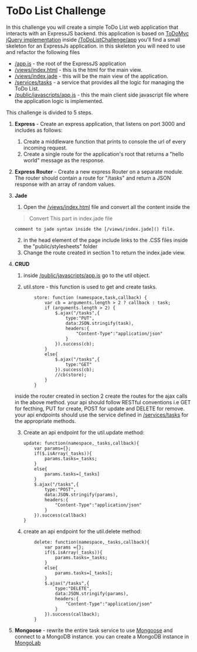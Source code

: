 # ToDo List Challenge

In this challenge you will create a simple ToDo List web application that interacts with an ExpressJS backend.
this application is based on [ToDoMvc jQuery implementation](http://todomvc.com/)
inside [/ToDoListChallenge/app](https://github.com/noynir/NodeCourse/tree/master/Challenges/Express/ToDo/ToDoListChallenge/app) you'll find a small skeleton for an ExpressJs application.
in this skeleton you will need to use and refactor the following files
   * [/app.js]() - the root of the ExpressJS application
   * [/views/index.html]() - this is the html for the main view.
   * [/views/index.jade]() - this will be the main view of the application.
   * [/services/tasks]() - a service that provides all the logic for managing the ToDo List.
   * [/public/javascripts/app.js]()  - this the main client side javascript file where the application logic is implemented.

This challenge is divided to 5 steps.


1. **Express** - Create an express application, that listens on port 3000 and includes as follows:
   1. Create a middleware function that prints to console the url of every incoming request.
   2. Create a single route for the application's root that returns a "hello world" message as the response.


2. **Express Router** - Create a new express Router on a separate module.
   The router should contain a route for "/tasks" and return a JSON response with an array of random values.

3.  **Jade**
    1. Open the [/views/index.html]() file and convert all the content inside the
    >Convert This part in index.jade file 
    
        comment to jade syntax inside the [/views/index.jade]() file.
    2.  in the head element of the page include links to the .CSS files inside the "public/stylesheets" folder
    3.  Change the route created in section 1 to return the index.jade view.
    
4. **CRUD**
    1. inside [/public/javascripts/app.js]() go to the util object.
    2. util.store - this function is used to get and create tasks.

        ```
            store: function (namespace,task,callback) {
                var cb = arguments.length > 2 ? callback : task;
                if (arguments.length > 2) {
                    $.ajax("/tasks",{
                        type:"PUT",
                        data:JSON.stringify(task),
                        headers:{
                            "Content-Type":"application/json"
                        }
                    }).success(cb);
                }
                else{
                    $.ajax("/tasks",{
                        type:"GET"
                    }).success(cb);
                    //cb(store);
                }
            }
        ```
    inside the router created in section 2 create the routes for the ajax calls in the above method. your api should follow RESTful conventions i.e GET for fecthing, PUT for create, POST for update and DELETE for remove.
    your api endpoints should use the service defined in [/services/tasks]() for the appropriate methods.

    3. Create an api endpoint for the util.update method:

        ```
        update: function(namespace,_tasks,callback){
            var params={};
            if($.isArray(_tasks)){
                params.tasks=_tasks;
            }
            else{
                params.tasks=[_tasks]
            }
            $.ajax("/tasks",{
                type:"POST",
                data:JSON.stringify(params),
                headers:{
                    "Content-Type":"application/json"
                }
            }).success(callback)
        }
        ```

    4.  create an api endpoint for the util.delete method:

        ```
            delete: function(namespace,_tasks,callback){
                var params ={};
                if($.isArray(_tasks)){
                    params.tasks=_tasks;
                }
                else{
                    params.tasks=[_tasks];
                }
                $.ajax("/tasks",{
                    type:"DELETE",
                    data:JSON.stringify(params),
                    headers:{
                        "Content-Type":"application/json"
                    }
                }).success(callback);
            }
        ```

5. **Mongoose** - rewrite the entire task service to use [Mongoose](http://mongoosejs.com/) and connect to a MongoDB instance. 
you can create a MongoDB instance in [MongoLab](https://mongolab.com)
